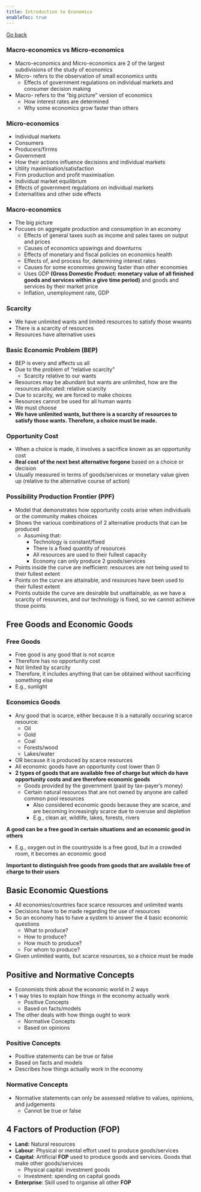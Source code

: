 ```yaml
---
title: Introduction to Economics
enableToc: true
---
```


[Go back](Economics/Economics.md)

### Macro-economics vs Micro-economics

-   Macro-economics and Micro-economics are 2 of the largest subdivisions of the study of economics
-   Micro- refers to the observation of small economics units
    -   Effects of government regulations on individual markets and consumer decision making
-   Macro- refers to the “big picture” version of economics
    -   How interest rates are determined
    -   Why some economics grow faster than others

### Micro-economics

-   Individual markets
-   Consumers
-   Producers/firrms
-   Government
-   How their actions influence decisions and individual markets
-   Utility maximisation/satisfaction
-   Firm production and profit maximisation
-   Individual market equilibrium
-   Effects of government regulations on individual markets
-   Externalities and other side effects

### Macro-economics

-   The big picture
-   Focuses on aggregate production and consumption in an economy
    -   Effects of general taxes such as income and sales taxes on output and prices
    -   Causes of economics upswings and downturns
    -   Effects of monetary and fiscal policies on economics health
    -   Effects of, and process for, determining interest rates
    -   Causes for some economies growing faster than other economies
    -   Uses GDP **(**Gross Domestic Product: monetary value of all finished goods and services within a give time period**)** and goods and services by their market price
    -   Inflation, unemployment rate, GDP

### Scarcity

-   We have unlimited wants and limited resources to satisfy those wwants
-   There is a scarcity of resources
-   Resources have alternative uses

### Basic Economic Problem (BEP)

-   BEP is every and affects us all
-   Due to the problem of “relative scarcity”
    -   Scarcity relative to our wants
-   Resources may be abundant but wants are unlimited, how are the resources allocated: relative scarcity
-   Due to scarcity, we are forced to make choices
-   Resources cannot be used for all human wants
-   We must choose
-   ****************************************We have unlimited wants, but there is a scarcity of resources to satisfy those wants. Therefore, a choice must be made.****************************************

### Opportunity Cost

-   When a choice is made, it involves a sacrifice known as an opportunity cost
-   ********************************************************************************Real cost of the next best alternative forgone******************************************************************************** based on a choice or decision
-   Usually measured in terms of goods/services or monetary value given up (relative to the alternative course of action)

### Possibility Production Frontier (PPF)

-   Model that demonstrates how opportunity costs arise when individuals or the community makes choices
-   Shows the various combinations of 2 alternative products that can be produced
    -   Assuming that:
        -   Technology is constant/fixed
        -   There is a fixed quantity of resources
        -   All resources are used to their fullest capacity
        -   Economy can only produce 2 goods/services
-   Points inside the curve are inefficient: resources are not being used to their fullest extent
-   Points on the curve are attainable, and resources have been used to their fullest extent
-   Points outside the curve are desirable but unattainable, as we have a scarcity of resources, and our technology is fixed, so we cannot achieve those points

## Free Goods and Economic Goods

### Free Goods

-   Free good is any good that is not scarce
-   Therefore has no opportunity cost
-   Not limited by scarcity
-   Therefore, it includes anything that can be obtained without sacrificing something else
-   E.g., sunlight

### Economics Goods

-   Any good that is scarce, either because it is a naturally occuring scarce resource:
    -   Oil
    -   Gold
    -   Coal
    -   Forests/wood
    -   Lakes/water
-   OR because it is produced by scarce resources
-   All economic goods have an opportunity cost lower than 0
-   ************************2 types of goods that are available free of charge but which do have opportunity costs and are therefore economic goods************************
    -   Goods provided by the government (paid by tax-payer’s money)
    -   Certain natural resources that are not owned by anyone are called common pool resources
        -   Also considered economic goods because they are scarce, and are becoming increasingly scarce due to overuse and depletion
        -   E.g., clean air, wildlife, lakes, forests, rivers

************************************************************************************************************************************************************A good can be a free good in certain situations and an economic good in others************************************************************************************************************************************************************

-   E.g., oxygen out in the countryside is a free good, but in a crowded room, it becomes an economic good

********************************************************************************************************************************************************Important to distinguish free goods from goods that are available free of charge to their users********************************************************************************************************************************************************

## Basic Economic Questions

-   All economies/countries face scarce resources and unlimited wants
-   Decisions have to be made regarding the use of resources
-   So an economy has to have a system to answer the 4 basic economic questions
    -   What to produce?
    -   How to produce?
    -   How much to produce?
    -   For whom to produce?
-   Given unlimited wants, but scarce resources, so a choice must be made

## Positive and Normative Concepts

-   Economists think about the economic world in 2 ways
-   1 way tries to explain how things in the economy actually work
    -   Positive Concepts
    -   Based on facts/models
-   The other deals with how things ought to work
    -   Normative Concepts
    -   Based on opinions

### Positive Concepts

-   Positive statements can be true or false
-   Based on facts and models
-   Describes how things actually work in the economy

### Normative Concepts

-   Normative statements can only be assessed relative to values, opinions, and judgements
    -   Cannot be true or false

## 4 Factors of Production (FOP)

-   **********Land:********** Natural resources
-   ************Labour************: Physical or mental effort used to produce goods/services
-   **************Capital**************: Artificial **FOP** used to produce goods and services. Goods that make other goods/services
    -   Physical capital: investment goods
    -   Investment: spending on capital goods
-   ********Enterprise********: Skill used to organise all other **FOP**